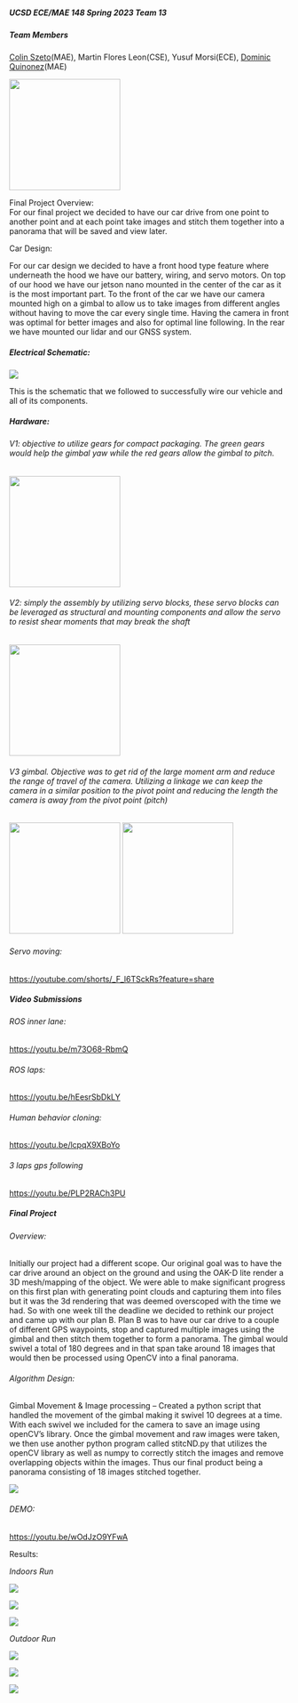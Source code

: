 ##### UCSD ECE/MAE 148 Spring 2023 Team 13


##### Team Members

[Colin Szeto](mailto:cszeto@ucsd.edu)(MAE), Martin Flores Leon(CSE), Yusuf Morsi(ECE), [Dominic Quinonez](mailto:dmquinon@ucsd.edu)(MAE)

<img src="https://lh3.googleusercontent.com/dl7DzsoTw9a-qfMl1YEQDC-yG9jjCdJ40EwMVY6Xo-X-T-P-oFADIdTgrFmx6jXdN7KAQt_WiWOj_6iKuVfvNjJSrhdr6pRwNpFF5qh4bnlSkXnR2RsO0E7QHu8qNZutgJqET8iEisjnQaiqmQ3ErHE" width=200px>


Final Project Overview:  
For our final project we decided to have our car drive from one point to another point and at each point take images and stitch them together into a panorama that will be saved and view later. 

Car Design:

For our car design we decided to have a front hood type feature where underneath the hood we have our battery, wiring, and servo motors. On top of our hood we have our jetson nano mounted in the center of the car as it is the most important part. To the front of the car we have our camera mounted high on a gimbal to allow us to take images from different angles without having to move the car every single time. Having the camera in front was optimal for better images and also for optimal line following. In the rear we have mounted our lidar and our GNSS system.


##### Electrical Schematic: 

![](https://lh3.googleusercontent.com/UGsK9eaaBPQoW64z_iIWD3uI3NEcf9nSjy0ejIT-jly79kv5fTSLtPaIds0mv0si6z_4gqiAbhwvPOrs9T51NE7U6wgT5EEZhMTG0CrZgNnx2ZZbBrTqO2L9NfMnIUKE8uHbW4Yfe54SrZuPsPj4hdU)

This is the schematic that we followed to successfully wire our vehicle and all of its components.


##### Hardware: 


###### _V1: objective to utilize gears for compact packaging. The green gears would help the gimbal yaw while the red gears allow the gimbal to pitch._ 

<img src ="https://lh4.googleusercontent.com/0RMHIJkqZciwBVob0NYr1gFXtRLC5LZYtlYNb-pSV1WIPIbmlwplc5Qno1TL76ua5iTDh5YtWa39Vd82Hx8oVOJKA0AsH36UsfP597Vu8HTkzDNbNMto-1JliEPiIsgWLdxlQF_NguyWSuF4VUbe1zU" width=200px>


###### _V2: simply the assembly by utilizing servo blocks, these servo blocks can be leveraged as structural and mounting components and allow the servo to resist shear moments that may break the shaft_

<img src ="https://lh3.googleusercontent.com/4Nv6weLuFxTgQGlg6jjH9uTrQLoN_ucUuWlshqccugEu4LC_01bDBM2hLvU8K9OSQuZucHufZ-P_rNclfAKTmSDQT7kyX0zyf3Fz67aHEmfa7YAmn_aI591r_zJQUmPIvvZBdq0uxtMBmU5UVjrKJKs" width=200px>


###### _V3 gimbal. Objective was to get rid of the large moment arm and reduce the range of travel of the camera. Utilizing a linkage we can keep the camera in a similar position to the pivot point and reducing the length the camera is away from the pivot point (pitch)_

<img src ="https://lh5.googleusercontent.com/5F3UeZD5NsqNctflSAwpwgtXw9jZk7uCTjZ4pH4IdPYFUfdZs0j86Pz4RmHG589IHXgurGrTl8vAmWWSF7kUdlHxFmmX9fkBLOMU4KUpzMDrWJRlwEyuQg2VHZy2b-YASPmWL7KSwB59KFjkQLmX3s0" width=200p>
<img src ="https://lh3.googleusercontent.com/6fjLonfaabsCnh_nHrkPOaa_paSKUXz_4UDRXkhfWeDmGAMsCC_uvtuVCZ386lBV_Fr1k9Zq9u0FzlVXWHLpo81kfa-4tki3VLDDHyV0onqMXFx6ib91OYTuURrhUWGYKgWZEkomDOlGXwFJGJ2I9Ls" width=200px>


###### _Servo moving:_

<https://youtube.com/shorts/_F_l6TSckRs?feature=share>


##### Video Submissions


###### _ROS inner lane:_ 

<https://youtu.be/m73O68-RbmQ>


###### _ROS laps:_ 

<https://youtu.be/hEesrSbDkLY>


###### _Human behavior cloning:_ 

<https://youtu.be/lcpqX9XBoYo>


###### _3 laps gps following_

<https://youtu.be/PLP2RACh3PU>


##### Final Project


###### _Overview:_ 

Initially our project had a different scope. Our original goal was to have the car drive around an object on the ground and using the OAK-D lite render a 3D mesh/mapping of the object. We were able to make significant progress on this first plan with generating point clouds and capturing them into files but it was the 3d rendering that was deemed overscoped with the time we had. So with one week till the deadline we decided to rethink our project and came up with our plan B. Plan B was to have our car drive to a couple of different GPS waypoints, stop and captured multiple images using the gimbal and then stitch them together to form a panorama. The gimbal would swivel a total of 180 degrees and in that span take around 18 images that would then be processed using OpenCV into a final panorama. 


###### _Algorithm Design:_ 

Gimbal Movement & Image processing – Created a python script that handled the movement of the gimbal making it swivel 10 degrees at a time. With each swivel we included for the camera to save an image using openCV’s library. Once the gimbal movement and raw images were taken, we then use another python program called stitcND.py that utilizes the openCV library as well as numpy to correctly stitch the images and remove overlapping objects within the images. Thus our final product being a panorama consisting of 18 images stitched together. 

![](https://lh6.googleusercontent.com/698d0hlSoYlySs_S9QgBiK1NxxyAnOfl_xcndCdQya_IUxwrJ637aVwiCnpcBJ4pnWqum849n96Bu3KIxC1giVCh4hoL3LI_Z4kCcEwIqJ659qeKl6osFzZrJJlT1oADAyn3smkCMabRR5l4wM4oVgk)


###### _DEMO:_ 

<https://youtu.be/wOdJzO9YFwA>


Results: 

_Indoors Run_

![](https://lh3.googleusercontent.com/6PNPa1cjwmaSy7XqOmKdq_rk-HXxWKioTsWK0a9XKgECeo6L4DlY4ZrQzrXIc_gnctYv8zpK0G36lyar9_MomfiS7AmY_rgemIs0guhvolcGDSHoNl9GPKNusLKgJs-EXUjiG31BpaEIEKeDZNuo_YA)

![](https://lh5.googleusercontent.com/SdzjxxhawaRsoG9PvOXaX_Cjm816sB36e9ByEjXciIpYeL3KPzZ-gTnKwUFrLvpq_Vd3GtTXjIRTqIJ5tzh4qfBOv_pnsEd8ZF3jhbU7Fmt48rTxE9wwEez9Z3MR-SNGrx-9YmtZJE0VTEJnyMk3nww)

![](https://lh5.googleusercontent.com/De64uNRnpMaYpLp4L8TH7IF-6aYm1w15fsmxTSqmPcD85FAsbQUDwMxBkj2Gc2E-5jYUG7y71qv22iKza2MLLmionc92iEQvydO0FfWSvHeh1cupNIKptTYpOAS3dcJSIjnsE60VUBPmkXkNS6mxPoQ)

_Outdoor Run_ 

![](https://lh6.googleusercontent.com/SLy1IAtqFmlvoS_lg8jvKIr0PmxZZ9NEjssI5Mi-mqfb2KGRKUMC3DBd7ccn5Q4hbcFbVquf1bmj8PB9H9CIIBP8Qev0dGR4p_MMBom3grbohgHqq3x_6MAU4WAtiO5ns4ed3bLv1Wgg8yXVl8Wp0bw)

![](https://lh6.googleusercontent.com/MNKSXHjGxZ31T7oMhLy30mFaVnAX2iNKJN-FnpXSruSrl7JKc0N8Yf0U9XX6lv2T-97K_50rjniNeBRUadh2LoDHMhQJuYfBfXE-HjCfB36MoDsMeS3RejyHoX1pZ20WOsNxAMCard4VODLOs2prYg8)

![](https://lh6.googleusercontent.com/Q70LiGDRXfvMDy4zurNtcbXIQmHlGQeB31lbScWJyQ091KHhdo90vRL7H7TtXbMn99d1mHFL8vWGHiZHzGBaUofR_LfDGvUexzyi-uiPtmlGFpjvOXE8CVpmNxR1ZSM3CMhRCDwy7nsxZhEic97OzCU)
  </div>
